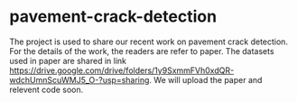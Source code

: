 # pavement-crack-detection
The project is used to share our recent work on pavement crack detection. For the details of the work, the readers are refer to paper.
The datasets used in paper are shared in link https://drive.google.com/drive/folders/1y9SxmmFVh0xdQR-wdchUmnScuWMJ5_O-?usp=sharing. We will upload the paper and  relevent code soon.

